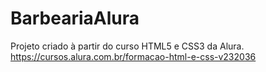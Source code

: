 # BarbeariaAlura

Projeto criado à partir do curso HTML5 e CSS3 da Alura. 
https://cursos.alura.com.br/formacao-html-e-css-v232036

